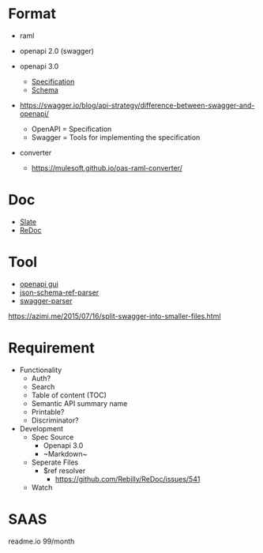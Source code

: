 # Format
- raml
- openapi 2.0 (swagger)
- openapi 3.0
  - [Specification](https://swagger.io/docs/specification/about/)
  - [Schema](https://github.com/OAI/OpenAPI-Specification/blob/master/versions/3.0.2.md#schema)

- https://swagger.io/blog/api-strategy/difference-between-swagger-and-openapi/
  - OpenAPI = Specification
  - Swagger = Tools for implementing the specification 

- converter
  - https://mulesoft.github.io/oas-raml-converter/

# Doc
- [Slate](https://github.com/lord/slate)
- [ReDoc](https://github.com/Rebilly/ReDoc)

# Tool
- [openapi gui](https://mermade.github.io/openapi-gui/)
- [json-schema-ref-parser](https://github.com/APIDevTools/json-schema-ref-parser)
- [swagger-parser](https://github.com/APIDevTools/swagger-parser)

https://azimi.me/2015/07/16/split-swagger-into-smaller-files.html

# Requirement
- Functionality
  - Auth?
  - Search
  - Table of content (TOC)
  - Semantic API summary name
  - Printable?
  - Discriminator?
- Development
  - Spec Source
    - Openapi 3.0
    - ~Markdown~
  - Seperate Files
    - $ref resolver
      - https://github.com/Rebilly/ReDoc/issues/541
  - Watch


# SAAS
readme.io 99/month
